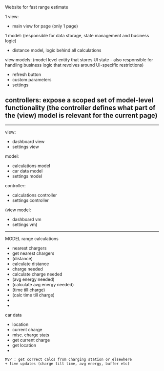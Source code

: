 Website for fast range estimate

1 view:
  - main view for page (only 1 page)

1 model:   (responsible for data storage, state management and business logic)
  - distance model, logic behind all calculations

view models:  (model level entity that stores UI state - also responsible for handling business logic that revolves around UI-specific restrictions)
  - refresh button
  - custom parameters
  - settings

controllers:    expose a scoped set of model-level functionality (the controller defines what part of the (view) model is relevant for the current page)
  - 



_______________________________________________________________________________

view:
  - dashboard view
  - settings view

model:
  - calculations model
  - car data model
  - settings model

controller:
  - calculations controller
  - settings controller

(view model:
  - dashboard vm
  - settings vm)

_____________________________________________________

MODEL
range calculations
  - nearest chargers
  - get nearest chargers
  - (distance)
  - calculate distance
  - charge needed
  - calculate charge needed
  - (avg energy needed)
  - (calculate avg energy needed)
  - (time till charge)
  - (calc time till charge)
  - 
  -

car data
  - location
  - current charge
  - misc. charge stats
  - get current charge
  - get location
  - 

~~~~~~~~~~~~~~~~~~~
MVP : get correct calcs from charging station or elsewhere
+ live updates (charge till time, avg energy, buffer etc)

~~~~~~~~~~~~~~~~~~~

